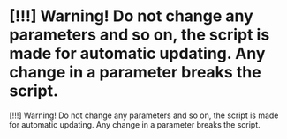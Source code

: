 # [!!!] Warning! Do not change any parameters and so on, the script is made for automatic updating. Any change in a parameter breaks the script.
[!!!] Warning! Do not change any parameters and so on, the script is made for automatic updating. Any change in a parameter breaks the script.
